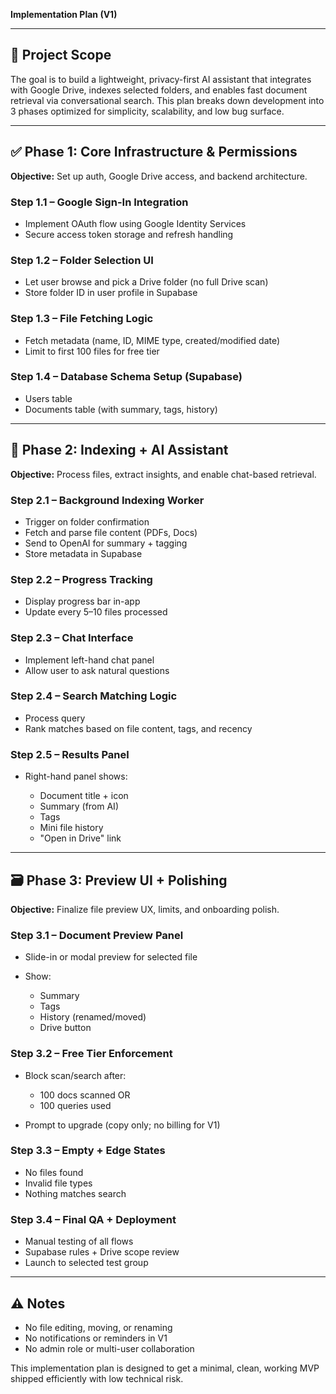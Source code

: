 **Implementation Plan (V1)**

---

## 🚀 Project Scope

The goal is to build a lightweight, privacy-first AI assistant that integrates with Google Drive, indexes selected folders, and enables fast document retrieval via conversational search. This plan breaks down development into 3 phases optimized for simplicity, scalability, and low bug surface.

---

## ✅ Phase 1: Core Infrastructure & Permissions

**Objective:** Set up auth, Google Drive access, and backend architecture.

### Step 1.1 – Google Sign-In Integration

* Implement OAuth flow using Google Identity Services
* Secure access token storage and refresh handling

### Step 1.2 – Folder Selection UI

* Let user browse and pick a Drive folder (no full Drive scan)
* Store folder ID in user profile in Supabase

### Step 1.3 – File Fetching Logic

* Fetch metadata (name, ID, MIME type, created/modified date)
* Limit to first 100 files for free tier

### Step 1.4 – Database Schema Setup (Supabase)

* Users table
* Documents table (with summary, tags, history)

---

## 🤖 Phase 2: Indexing + AI Assistant

**Objective:** Process files, extract insights, and enable chat-based retrieval.

### Step 2.1 – Background Indexing Worker

* Trigger on folder confirmation
* Fetch and parse file content (PDFs, Docs)
* Send to OpenAI for summary + tagging
* Store metadata in Supabase

### Step 2.2 – Progress Tracking

* Display progress bar in-app
* Update every 5–10 files processed

### Step 2.3 – Chat Interface

* Implement left-hand chat panel
* Allow user to ask natural questions

### Step 2.4 – Search Matching Logic

* Process query
* Rank matches based on file content, tags, and recency

### Step 2.5 – Results Panel

* Right-hand panel shows:

  * Document title + icon
  * Summary (from AI)
  * Tags
  * Mini file history
  * "Open in Drive" link

---

## 🗃️ Phase 3: Preview UI + Polishing

**Objective:** Finalize file preview UX, limits, and onboarding polish.

### Step 3.1 – Document Preview Panel

* Slide-in or modal preview for selected file
* Show:

  * Summary
  * Tags
  * History (renamed/moved)
  * Drive button

### Step 3.2 – Free Tier Enforcement

* Block scan/search after:

  * 100 docs scanned OR
  * 100 queries used
* Prompt to upgrade (copy only; no billing for V1)

### Step 3.3 – Empty + Edge States

* No files found
* Invalid file types
* Nothing matches search

### Step 3.4 – Final QA + Deployment

* Manual testing of all flows
* Supabase rules + Drive scope review
* Launch to selected test group

---

## ⚠️ Notes

* No file editing, moving, or renaming
* No notifications or reminders in V1
* No admin role or multi-user collaboration

This implementation plan is designed to get a minimal, clean, working MVP shipped efficiently with low technical risk.
